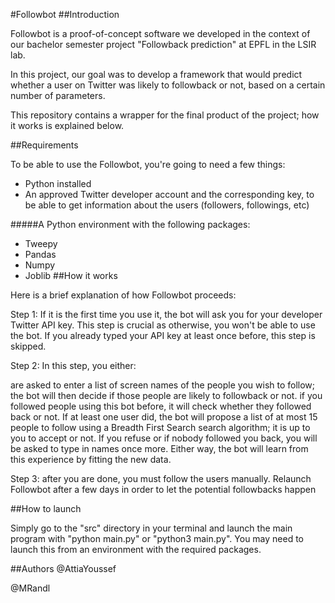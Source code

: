 #Followbot
##Introduction

Followbot is a proof-of-concept software we developed in the context of our bachelor semester project "Followback prediction" at EPFL in the LSIR lab.

In this project, our goal was to develop a framework that would predict whether a user on Twitter was likely to followback or not, based on a certain number of parameters.

This repository contains a wrapper for the final product of the project; how it works is explained below.

##Requirements

To be able to use the Followbot, you're going to need a few things:
- Python installed
- An approved Twitter developer account and the corresponding key, to be able to get information about the users (followers, followings, etc)

#####A Python environment with the following packages:

- Tweepy
- Pandas
- Numpy
- Joblib
##How it works

Here is a brief explanation of how Followbot proceeds:

Step 1: If it is the first time you use it, the bot will ask you for your developer Twitter API key. This step is crucial as otherwise, you won't be able to use the bot. If you already typed your API key at least once before, this step is skipped.

Step 2: In this step, you either:

are asked to enter a list of screen names of the people you wish to follow; the bot will then decide if those people are likely to followback or not.
if you followed people using this bot before, it will check whether they followed back or not. If at least one user did, the bot will propose a list of at most 15 people to follow using a Breadth First Search search algorithm; it is up to you to accept or not. If you refuse or if nobody followed you back, you will be asked to type in names once more. Either way, the bot will learn from this experience by fitting the new data.

Step 3: after you are done, you must follow the users manually. Relaunch Followbot after a few days in order to let the potential followbacks happen


##How to launch

Simply go to the "src" directory in your terminal and launch the main program with "python main.py" or "python3 main.py". You may need to launch this from an environment with the required packages.

##Authors
@AttiaYoussef

@MRandl